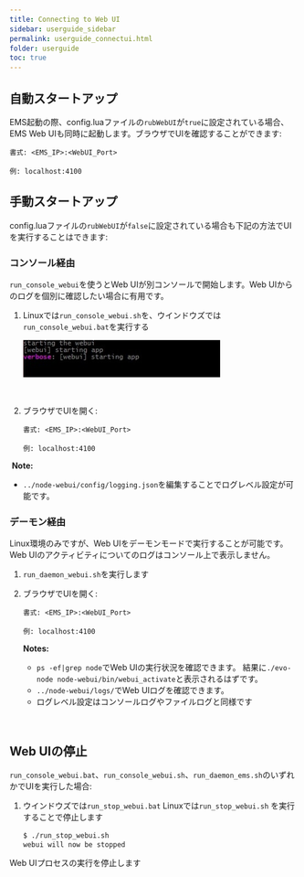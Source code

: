 ```yaml
---
title: Connecting to Web UI
sidebar: userguide_sidebar
permalink: userguide_connectui.html
folder: userguide
toc: true
---
```


## 自動スタートアップ

EMS起動の際、config.luaファイルの`rubWebUI`が`true`に設定されている場合、EMS Web UIも同時に起動します。ブラウザでUIを確認することができます:


```
書式: <EMS_IP>:<WebUI_Port>

例: localhost:4100
```



## 手動スタートアップ

config.luaファイルの`rubWebUI`が`false`に設定されている場合も下記の方法でUIを実行することはできます:



### コンソール経由

`run_console_webui`を使うとWeb UIが別コンソールで開始します。Web UIからのログを個別に確認したい場合に有用です。


1. Linuxでは`run_console_webui.sh`を、ウインドウズでは`run_console_webui.bat`を実行する

   ![](images/userguide/startui_console.jpg)

   ​

2. ブラウザでUIを開く:

   ```
   書式: <EMS_IP>:<WebUI_Port>

   例: localhost:4100
   ```


​      **Note:**

   - `../node-webui/config/logging.json`を編集することでログレベル設定が可能です。




### デーモン経由

Linux環境のみですが、Web UIをデーモンモードで実行することが可能です。Web UIのアクティビティについてのログはコンソール上で表示しません。


1. `run_daemon_webui.sh`を実行します

2. ブラウザでUIを開く:

   ```
   書式: <EMS_IP>:<WebUI_Port>

   例: localhost:4100
   ```

   **Notes:**

   - `ps -ef|grep node`でWeb UIの実行状況を確認できます。 結果に`./evo-node node-webui/bin/webui_activate`と表示されるはずです。
   - `../node-webui/logs/`でWeb UIログを確認できます。
   - ログレベル設定はコンソールログやファイルログと同様です

   ​




## Web UIの停止

`run_console_webui.bat`、`run_console_webui.sh`、`run_daemon_ems.sh`のいずれかでUIを実行した場合:

1. ウインドウズでは`run_stop_webui.bat` Linuxでは`run_stop_webui.sh` を実行することで停止します

   ```
   $ ./run_stop_webui.sh
   webui will now be stopped
   ```

Web UIプロセスの実行を停止します
